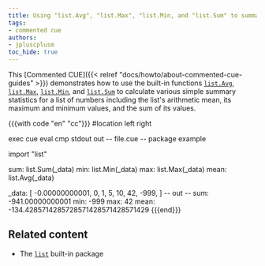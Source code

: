 ```yaml
---
title: Using "list.Avg", "list.Max", "list.Min, and "list.Sum" to summarise lists of numbers
tags:
- commented cue
authors:
- jpluscplusm
toc_hide: true
---
```


This [Commented CUE]({{< relref "docs/howto/about-commented-cue-guides" >}})
demonstrates how to use the built-in functions
[`list.Avg`](https://pkg.go.dev/cuelang.org/go/pkg/list#Avg),
[`list.Max`](https://pkg.go.dev/cuelang.org/go/pkg/list#Max),
[`list.Min`](https://pkg.go.dev/cuelang.org/go/pkg/list#Min), and
[`list.Sum`](https://pkg.go.dev/cuelang.org/go/pkg/list#Sum)
to calculate various simple summary statistics for a list of numbers including
the list's arithmetic mean, its maximum and minimum values, and the sum of its
values.

{{{with code "en" "cc"}}}
#location left right

exec cue eval
cmp stdout out
-- file.cue --
package example

import "list"

sum:  list.Sum(_data)
min:  list.Min(_data)
max:  list.Max(_data)
mean: list.Avg(_data)

_data: [
	-0.00000000001,
	0,
	1,
	5,
	10,
	42,
	-999,
]
-- out --
sum:  -941.00000000001
min:  -999
max:  42
mean: -134.4285714285728571428571428571429
{{{end}}}

## Related content

- The [`list`](https://pkg.go.dev/cuelang.org/go/pkg/list) built-in package
